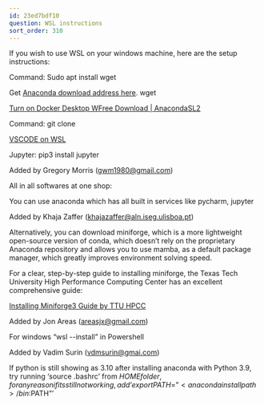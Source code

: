 ```yaml
---
id: 23ed7bdf10
question: WSL instructions
sort_order: 310
---
```


If you wish to use WSL on your windows machine, here are the setup instructions:

Command: Sudo apt install wget

Get [Anaconda download address here](https://www.anaconda.com/download#downloads). wget <download address>

[Turn on Docker Desktop W](https://docs.docker.com/desktop/windows/wsl/#turn-on-docker-desktop-wsl-2)[Free Download | Anaconda](https://www.anaconda.com/download#downloads)[SL2](https://docs.docker.com/desktop/windows/wsl/#turn-on-docker-desktop-wsl-2)

Command: git clone <github repository address>

[VSCODE on WSL](https://code.visualstudio.com/docs/remote/wsl)

Jupyter: pip3 install jupyter

Added by Gregory Morris ([gwm1980@gmail.com](mailto:gwm1980@gmail.com))

All in all softwares at one shop:

You can use anaconda which has all built in services like pycharm, jupyter

Added by Khaja Zaffer ([khajazaffer@aln.iseg.ulisboa.pt](mailto:khajazaffer@aln.iseg.ulisboa.pt))

Alternatively, you can download miniforge, which is a more lightweight open-source version of conda, which doesn’t rely on the proprietary Anaconda repository and allows you to use mamba, as a default package manager, which greatly improves environment solving speed.

For a clear, step-by-step guide to installing miniforge, the Texas Tech University High Performance Computing Center has an excellent comprehensive guide:

[Installing Miniforge3 Guide by TTU HPCC](https://www.depts.ttu.edu/hpcc/userguides/application_guides/Miniforge.php)

Added by Jon Areas ([areasjx@gmail.com](mailto:areasjx@gmail.com))

For windows “wsl --install” in Powershell

Added by Vadim Surin ([vdmsurin@gmai.com](mailto:vdmsurin@gmai.com))

If python is still showing as 3.10 after installing anaconda with Python 3.9, try running ‘source .bashrc’ from ${HOME} folder, for any reason if its still not working, add ‘export PATH=”<anaconda install path>/bin:$PATH”’

